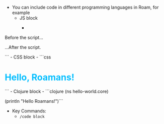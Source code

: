 - You can include code in different programming languages in Roam, for example
    - JS block
        - ```javascript
<!DOCTYPE HTML>
<html>

<body>

  <p>Before the script...</p>

  <script>
    alert( 'Hello, Roamans!' );
  </script>

  <p>...After the script.</p>

</body>

</html>```
    - CSS block
        - ```css
<style type="text/css">
h1 {
	color: DeepSkyBlue;
}
</style>

<h1>Hello, Roamans!</h1>```
    - Clojure block
        - ```clojure
(ns hello-world.core)

(println "Hello Roamans!")```
- Key Commands:
    - `/code block`

